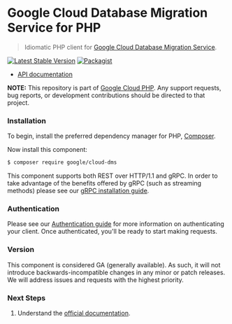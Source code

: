 # Google Cloud Database Migration Service for PHP

> Idiomatic PHP client for [Google Cloud Database Migration Service](https://cloud.google.com/database-migration).

[![Latest Stable Version](https://poser.pugx.org/google/cloud-dms/v/stable)](https://packagist.org/packages/google/cloud-dms) [![Packagist](https://img.shields.io/packagist/dm/google/cloud-dms.svg)](https://packagist.org/packages/google/cloud-dms)

* [API documentation](https://cloud.google.com/php/docs/reference/cloud-dms/latest)

**NOTE:** This repository is part of [Google Cloud PHP](https://github.com/googleapis/google-cloud-php). Any
support requests, bug reports, or development contributions should be directed to
that project.

### Installation

To begin, install the preferred dependency manager for PHP, [Composer](https://getcomposer.org/).

Now install this component:

```sh
$ composer require google/cloud-dms
```

This component supports both REST over HTTP/1.1 and gRPC. In order to take advantage of the benefits offered by gRPC (such as streaming methods)
please see our [gRPC installation guide](https://cloud.google.com/php/grpc).

### Authentication

Please see our [Authentication guide](https://github.com/googleapis/google-cloud-php/blob/main/AUTHENTICATION.md) for more information
on authenticating your client. Once authenticated, you'll be ready to start making requests.

### Version

This component is considered GA (generally available). As such, it will not introduce backwards-incompatible changes in
any minor or patch releases. We will address issues and requests with the highest priority.

### Next Steps

1. Understand the [official documentation](https://cloud.google.com/database-migration/docs).
